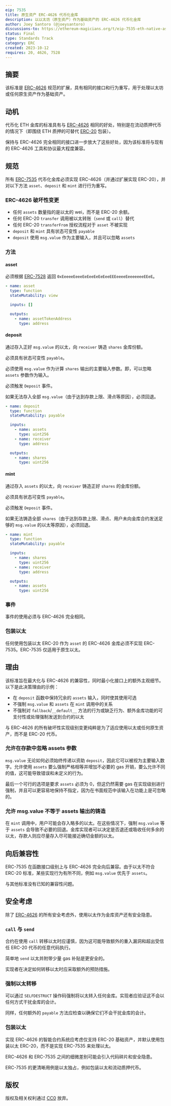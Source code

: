 ```yaml
---
eip: 7535
title: 原生资产 ERC-4626 代币化金库
description: 以以太坊（原生资产）作为基础资产的 ERC-4626 代币化金库
author: Joey Santoro (@joeysantoro)
discussions-to: https://ethereum-magicians.org/t/eip-7535-eth-native-asset-tokenized-vault/16068
status: Final
type: Standards Track
category: ERC
created: 2023-10-12
requires: 20, 4626, 7528
---
```


## 摘要

该标准是 [ERC-4626](./eip-4626.md) 规范的扩展，具有相同的接口和行为重写，用于处理以太坊或任何原生资产作为基础资产。

## 动机

代币化 ETH 金库的标准具有与 [ERC-4626](./eip-4626.md) 相同的好处，特别是在流动质押代币的情况下（即围绕 ETH 质押的可替代 [ERC-20](./eip-20.md) 包装）。

保持与 ERC-4626 完全相同的接口进一步放大了这些好处，因为该标准将与现有的 ERC-4626 工具和协议最大程度兼容。

## 规范

所有 [ERC-7535](./eip-7535.md) 代币化金库必须实现 ERC-4626（并通过扩展实现 ERC-20），并对以下方法 `asset`、`deposit` 和 `mint` 进行行为重写。

### ERC-4626 破坏性变更

* 任何 `assets` 数量指的是以太的 wei，而不是 ERC-20 余额。
* 任何 ERC-20 `transfer` 调用被以太转账（`send` 或 `call`）替代
* 任何 ERC-20 `transferFrom` 授权流程对于 `asset` 不被实现
* `deposit` 和 `mint` 具有状态可变性 `payable`
* `deposit` 使用 `msg.value` 作为主要输入，并且可以忽略 `assets`

### 方法

#### asset

必须根据 [ERC-7528](./eip-7528.md) 返回 `0xEeeeeEeeeEeEeeEeEeEeeEEEeeeeEeeeeeeeEEeE`。

```yaml
- name: asset
  type: function
  stateMutability: view

  inputs: []

  outputs:
    - name: assetTokenAddress
      type: address
```

#### deposit

通过存入正好 `msg.value` 的以太，向 `receiver` 铸造 `shares` 金库份额。

必须具有状态可变性 `payable`。

必须使用 `msg.value` 作为计算 `shares` 输出的主要输入参数。即，可以忽略 `assets` 参数作为输入。

必须触发 `Deposit` 事件。

如果无法存入全部 `msg.value`（由于达到存款上限、滑点等原因），必须回退。

```yaml
- name: deposit
  type: function
  stateMutability: payable

  inputs:
    - name: assets
      type: uint256
    - name: receiver
      type: address

  outputs:
    - name: shares
      type: uint256
```

#### mint

通过存入 `assets` 的以太，向 `receiver` 铸造正好 `shares` 的金库份额。

必须具有状态可变性 `payable`。

必须触发 `Deposit` 事件。

如果无法铸造全部 `shares`（由于达到存款上限、滑点、用户未向金库合约发送足够的 `msg.value` 的以太等原因），必须回退。

```yaml
- name: mint
  type: function
  stateMutability: payable

  inputs:
    - name: shares
      type: uint256
    - name: receiver
      type: address

  outputs:
    - name: assets
      type: uint256
```

### 事件

事件的使用必须与 ERC-4626 完全相同。

### 包装以太

任何使用包装以太 ERC-20 作为 `asset` 的 ERC-4626 金库必须不实现 ERC-7535。ERC-7535 仅适用于原生以太。

## 理由

该标准旨在最大化与 ERC-4626 的兼容性，同时最小化接口上的额外主观细节。以下是此决策理由的示例：

* 在 `deposit` 函数中保持冗余的 `assets` 输入，同时使其使用可选
* 不强制 `msg.value` 和 `assets` 在 `mint` 调用中的关系
* 不强制对 `fallback`/`__default__` 方法的行为或缺乏行为、额外金库功能的可支付性或处理强制发送到合约的以太

与 ERC-4626 的所有破坏性实现级别变更纯粹是为了适应使用以太或任何原生资产，而不是 ERC-20 代币。

### 允许在存款中忽略 assets 参数
`msg.value` 无论如何必须始终传递以资助 `deposit`，因此它可以被视为主要输入数字。允许使用 `assets` 要么强制严格相等并增加不必要的 gas 开销，要么允许不同的值，这可能导致错误和未定义的行为。

最后一个可行的选项是要求 `assets` 必须为 0，但这仍然需要 gas 在实现级别进行强制，并且可以更容易地保持不指定，因为在书面规范中该输入在功能上是可忽略的。

### 允许 msg.value 不等于 assets 输出的铸造
在 `mint` 调用中，用户可能会存入略多的以太。在这些情况下，强制 `msg.value` 等于 `assets` 会导致不必要的回退。金库实现者可以决定是否退还或吸收任何多余的以太，存款人则应尽量存入尽可能接近确切金额的以太。

## 向后兼容性

ERC-7535 在函数接口级别上与 ERC-4626 完全向后兼容。由于以太不符合 ERC-20 标准，某些实现行为有所不同，例如 `msg.value` 优先于 `assets`。

与其他标准没有已知的兼容性问题。

## 安全考虑

除了 [ERC-4626](./eip-4626.md) 的所有安全考虑外，使用以太作为金库资产还有安全隐患。

### `call` 与 `send`

合约在使用 `call` 转移以太时应谨慎，因为这可能导致额外的重入漏洞和超出受信任 ERC-20 代币的任意代码执行。

简单地 `send` 以太并附带少量 gas 补贴是更安全的。

实现者在决定如何转移以太时应采取额外的预防措施。

### 强制以太转移

可以通过 `SELFDESTRUCT` 操作码强制将以太转入任何金库。实现者应验证这不会以任何方式干扰金库的会计。

同样，任何额外的 `payable` 方法应检查以确保它们不会干扰金库的会计。

### 包装以太

实现 ERC-4626 的智能合约系统应考虑仅支持 ERC-20 基础资产，并默认使用包装以太 ERC-20，而不是实现 ERC-7535 来处理以太。

ERC-4626 和 ERC-7535 之间的细微差别可能会引入代码碎片和安全隐患。

ERC-7535 的更清晰用例是以太独占，例如包装以太和流动质押代币。

## 版权

版权及相关权利通过 [CC0](../LICENSE.md) 放弃。